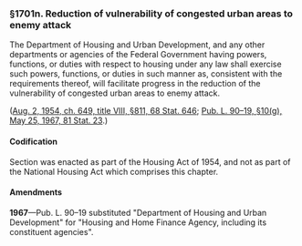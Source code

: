 ### §1701n. Reduction of vulnerability of congested urban areas to enemy attack ###

The Department of Housing and Urban Development, and any other departments or agencies of the Federal Government having powers, functions, or duties with respect to housing under any law shall exercise such powers, functions, or duties in such manner as, consistent with the requirements thereof, will facilitate progress in the reduction of the vulnerability of congested urban areas to enemy attack.

([Aug. 2, 1954, ch. 649, title VIII, §811, 68 Stat. 646](/statviewer.htm?volume=68&page=646); [Pub. L. 90–19, §10(g), May 25, 1967, 81 Stat. 23](/statviewer.htm?volume=81&page=23).)

#### Codification ####

Section was enacted as part of the Housing Act of 1954, and not as part of the National Housing Act which comprises this chapter.

#### Amendments ####

**1967**—Pub. L. 90–19 substituted "Department of Housing and Urban Development" for "Housing and Home Finance Agency, including its constituent agencies".